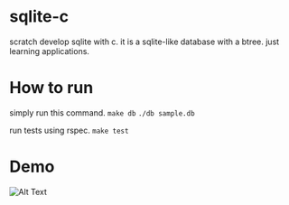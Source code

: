 # sqlite-c
scratch develop sqlite with c.
it is a sqlite-like database with a btree.
just learning applications.

# How to run
simply run this command.
`make db`
`./db sample.db`

run tests using rspec.
`make test`

# Demo 
![Alt Text](https://i.gyazo.com/25fbb13d5d4fe328d813285150c681b7.gif)
